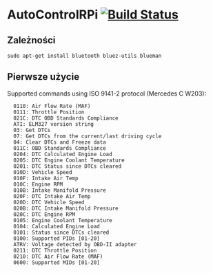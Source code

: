 # AutoControlRPi [![Build Status](https://travis-ci.org/kazurrr/AutoControlRPi.svg?branch=master)](https://travis-ci.org/kazurrr/AutoControlRPi)

## Zależności

`sudo apt-get install bluetooth bluez-utils blueman`

## Pierwsze użycie

Supported commands using ISO 9141-2 protocol (Mercedes C W203):
```
  0110: Air Flow Rate (MAF)
  0111: Throttle Position
  021C: DTC OBD Standards Compliance
  ATI: ELM327 version string
  03: Get DTCs
  07: Get DTCs from the current/last driving cycle
  04: Clear DTCs and Freeze data
  011C: OBD Standards Compliance
  0204: DTC Calculated Engine Load
  0205: DTC Engine Coolant Temperature
  0201: DTC Status since DTCs cleared
  010D: Vehicle Speed
  010F: Intake Air Temp
  010C: Engine RPM
  010B: Intake Manifold Pressure
  020F: DTC Intake Air Temp
  020D: DTC Vehicle Speed
  020B: DTC Intake Manifold Pressure
  020C: DTC Engine RPM
  0105: Engine Coolant Temperature
  0104: Calculated Engine Load
  0101: Status since DTCs cleared
  0100: Supported PIDs [01-20]
  ATRV: Voltage detected by OBD-II adapter
  0211: DTC Throttle Position
  0210: DTC Air Flow Rate (MAF)
  0600: Supported MIDs [01-20]
  ```
